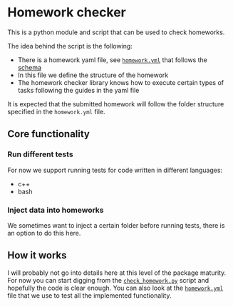 # Homework checker #

This is a python module and script that can be used to check homeworks.

The idea behind the script is the following:
- There is a homework yaml file, see [`homework.yml`](homework_checker/core/tests/data/homework/example_job.yml) that follows the [schema](schema/schema.yml)
- In this file we define the structure of the homework
- The homework checker library knows how to execute certain types of tasks following the guides in the yaml file

It is expected that the submitted homework will follow the folder structure specified in the `homework.yml` file. 

## Core functionality ##

### Run different tests ###
For now we support running tests for code written in different languages:
- c++
- bash

### Inject data into homeworks ###
We sometimes want to inject a certain folder before running tests, there is an option to do this here.

## How it works ##

I will probably not go into details here at this level of the package maturity. For now you can start digging from the [`check_homework.py`](homework_checker/check_homework.py) script and hopefully the code is clear enough. You can also look at the [`homework.yml`](homework_checker/core/tests/data/homework/example_job.yml) file that we use to test all the implemented functionality.
